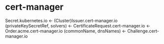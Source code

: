 # cert-manager

Secret.kubernetes.io <- (Cluster)Issuer.cert-manager.io (privateKeySecretRef, solvers) <- CertificateRequest.cert-manager.io <- Order.acme.cert-manager.io (commonName, dnsNames) <- Challenge.cert-manager.io
